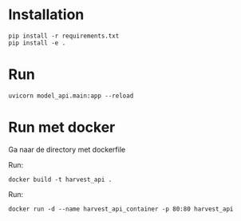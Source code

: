 # Installation

```commandline
pip install -r requirements.txt
pip install -e .
```

# Run

```commandline
uvicorn model_api.main:app --reload
```

# Run met docker
Ga naar de directory met dockerfile

Run:
```commandline
docker build -t harvest_api .
```

Run:
```commandline
docker run -d --name harvest_api_container -p 80:80 harvest_api
```
